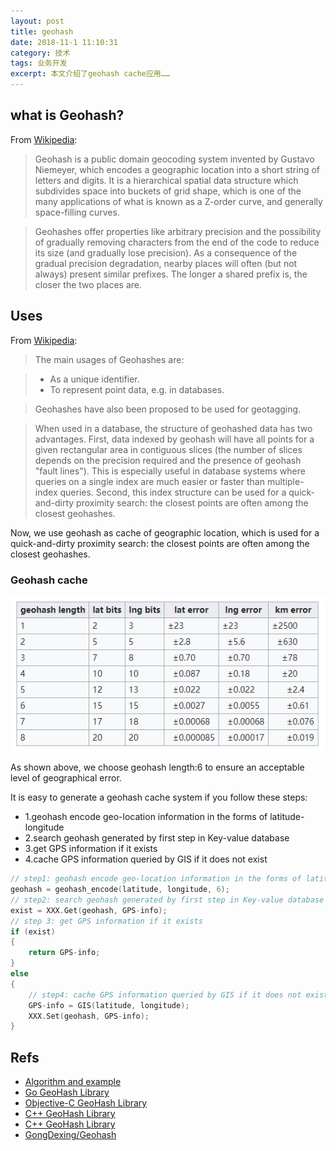 ```yaml
---
layout: post
title: geohash
date: 2018-11-1 11:10:31
category: 技术
tags: 业务开发
excerpt: 本文介绍了geohash cache应用……
---
```


## what is Geohash?

From [Wikipedia](https://en.wikipedia.org/wiki/Geohash):
>Geohash is a public domain geocoding system invented by Gustavo Niemeyer, which encodes a geographic location into a short string of letters and digits. It is a hierarchical spatial data structure which subdivides space into buckets of grid shape, which is one of the many applications of what is known as a Z-order curve, and generally space-filling curves.

>Geohashes offer properties like arbitrary precision and the possibility of gradually removing characters from the end of the code to reduce its size (and gradually lose precision). As a consequence of the gradual precision degradation, nearby places will often (but not always) present similar prefixes. The longer a shared prefix is, the closer the two places are.

## Uses

From [Wikipedia](https://en.wikipedia.org/wiki/Geohash):

>The main usages of Geohashes are:

>* As a unique identifier.
>* To represent point data, e.g. in databases.

> Geohashes have also been proposed to be used for geotagging.

> When used in a database, the structure of geohashed data has two advantages. First, data indexed by geohash will have all points for a given rectangular area in contiguous slices (the number of slices depends on the precision required and the presence of geohash "fault lines"). This is especially useful in database systems where queries on a single index are much easier or faster than multiple-index queries. Second, this index structure can be used for a quick-and-dirty proximity search: the closest points are often among the closest geohashes.

Now, we use geohash as cache of geographic location, which is used for a quick-and-dirty proximity search: the closest points are often among the closest geohashes.

### Geohash cache

![](/public/img/geohash/precision.png)

As shown above, we choose geohash length:6 to ensure an acceptable level of geographical error.

It is easy to generate a geohash cache system if you follow these steps:

* 1.geohash encode geo-location information in the forms of latitude-longitude
* 2.search geohash generated by first step in Key-value database
* 3.get GPS information if it exists
* 4.cache GPS information queried by GIS if it does not exist

```c++
// step1: geohash encode geo-location information in the forms of latitude-longitude
geohash = geohash_encode(latitude, longitude, 6);
// step2: search geohash generated by first step in Key-value database
exist = XXX.Get(geohash, GPS-info);
// step 3: get GPS information if it exists
if (exist)
{
    return GPS-info;
}
else
{
    // step4: cache GPS information queried by GIS if it does not exist
    GPS-info = GIS(latitude, longitude);
    XXX.Set(geohash, GPS-info);
}
```

## Refs

* [Algorithm and example](https://en.wikipedia.org/wiki/Geohash)
* [Go GeoHash Library](https://github.com/mmcloughlin/geohash/tree/master)
* [Objective-C GeoHash Library](https://github.com/lyokato/objc-geohash)
* [C++ GeoHash Library](https://github.com/duyanghao/libgeohash/tree/dev-tencent)
* [C++ GeoHash Library](https://github.com/yinqiwen/geohash-int)
* [GongDexing/Geohash](https://github.com/GongDexing/Geohash)
